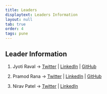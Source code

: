 ```yaml
---
title: Leaders
displaytext: Leaders Information
layout: null
tab: true
order: 4
tags: pune
---
```


## Leader Information ##

1. Jyoti Raval -> [Twitter](https://twitter.com/JenyRaval) \| [LinkedIn](https://www.linkedin.com/in/jyoti-raval-61565157) \| [GitHub](https://github.com/jenyraval/Phishing-Simulation)

2. Pramod Rana -> [Twitter](https://twitter.com/IAmVarchashva) \| [LinkedIn](https://www.linkedin.com/in/pramod-rana-696ba062/) \| [GitHub](https://github.com/varchashva/LetsMapYourNetwork)

3. Nirav Patel -> [Twitter](https://twitter.com/nirav4peace) \| [LinkedIn](https://www.linkedin.com/in/niravvpatel/)
